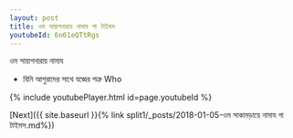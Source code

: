 ```yaml
---
layout: post
title: ওম সায়াগনারায় নামায গা টাইমস
youtubeId: 6n61eQTtRgs
---
```

 
 
 ওম সায়াগনারায় নামায  
 
 -  যিনি আশুরাদের সাথে যজ্ঞের শত্রু Who 
 
  
 
  
 
 
 
 
 
 


{% include youtubePlayer.html id=page.youtubeId %}
 
[Next]({{ site.baseurl }}{% link  split1/_posts/2018-01-05-ওম সাকামড়ায়ে নামায গা টাইমস.md%})
 
